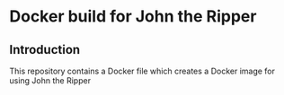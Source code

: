 # Docker build for John the Ripper

## Introduction

This repository contains a Docker file which creates a Docker image for using John the Ripper
